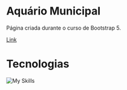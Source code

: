 # Aquário Municipal

Página criada durante o curso de Bootstrap 5.

[Link](https://daniela-ab.github.io/aquario-municipal)


# Tecnologias

![My Skills](https://skillicons.dev/icons?i=html,css,bootstrap)